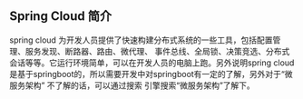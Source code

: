 ## Spring Cloud 简介
spring cloud 为开发人员提供了快速构建分布式系统的一些工具，包括配置管理、服务发现、断路器、路由、微代理、
事件总线、全局锁、决策竞选、分布式会话等等。它运行环境简单，可以在开发人员的电脑上跑。另外说明spring cloud
是基于springboot的，所以需要开发中对springboot有一定的了解，另外对于“微服务架构” 不了解的话，可以通过搜索
引擎搜索“微服务架构”了解下。